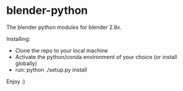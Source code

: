 # blender-python
The blender python modules for blender 2.8x. 

Installing:
- Clone the repo to your local machine
- Activate the python/conda environment of your choice (or install globally)
- run: python ./setup.py install

Enjoy :)
